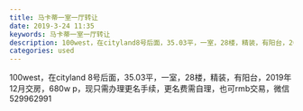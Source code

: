 ```yaml
---
title: 马卡蒂一室一厅转让
date: 2019-3-24 11:35
keywords: 马卡蒂一室一厅转让
description: 100west，在cityland8号后面，35.03平，一室，28楼，精装，有阳台，2019年12月交房，680wp，现只需办理更名手续，更名费需自理，也可rmb交易，微信529962991
categories: used
---
```

<td class="t_f" id="postmessage_3295958">

100west，在cityland 8号后面，35.03平，一室，28楼，精装，有阳台，2019年12月交房，680w p，现只需办理更名手续，更名费需自理，也可rmb交易，微信529962991</td>
